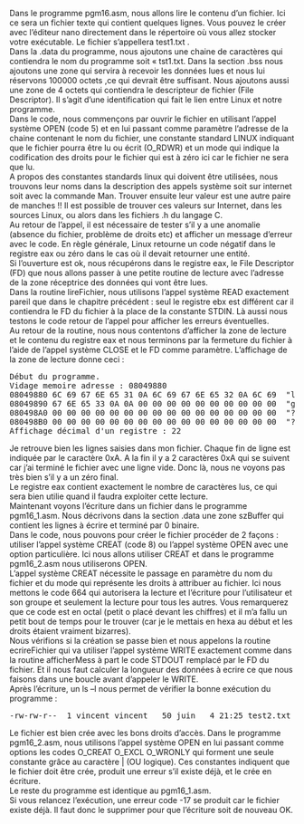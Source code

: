 Dans le programme pgm16.asm, nous allons lire le contenu d’un fichier. Ici ce sera un fichier texte qui contient quelques lignes. Vous pouvez le créer avec l’éditeur nano directement dans le répertoire où vous allez stocker votre exécutable. Le fichier s’appellera test1.txt . <br>
Dans la .data du programme, nous ajoutons une chaine de caractères qui contiendra le nom du programme soit « tst1.txt. Dans la section .bss nous ajoutons une zone qui servira à recevoir les données lues et nous lui réservons 100000 octets ,ce qui devrait être suffisant. Nous ajoutons aussi une zone de 4 octets qui contiendra le descripteur de fichier (File Descriptor). Il s’agit d’une identification qui fait le lien entre Linux et notre programme.<br>
Dans le code, nous commençons par ouvrir le fichier en utilisant l’appel système OPEN (code 5) et en lui passant comme paramètre l’adresse de la chaine contenant le nom du fichier, une constante standard LINUX indiquant que le fichier pourra être lu ou écrit (O_RDWR) et un mode qui indique la codification des droits pour le fichier qui est à zéro ici car le fichier ne sera que lu.<br>
A propos des constantes standards linux qui doivent être utilisées, nous trouvons leur noms dans la description des appels système soit sur internet soit avec la commande Man. Trouver ensuite leur valeur est une autre paire de manches !! Il est possible de trouver ces valeurs sur Internet, dans les sources Linux, ou alors dans les fichiers .h du langage C. <br>
Au retour de l’appel, il est nécessaire de tester s’il y a une anomalie (absence du fichier, problème de droits etc) et afficher un message d’erreur avec le code. En règle générale, Linux retourne un code négatif dans le registre eax ou zéro dans le cas où il devait retourner une entité. <br>
Si l’ouverture est ok, nous récupérons dans le registre eax, le File Descriptor (FD) que nous allons passer à une petite routine de lecture avec l’adresse de la zone réceptrice des données qui vont être lues.<br>
Dans la routine lireFichier, nous utilisons l’appel système READ exactement pareil que dans le chapitre précédent : seul le registre ebx est différent car il contiendra le FD du fichier à la place de la constante STDIN. Là aussi nous testons le code retour de l’appel pour afficher les erreurs éventuelles. <br>
Au retour de la routine, nous nous contentons d’afficher la zone de lecture et le contenu du registre eax et nous terminons par la fermeture du fichier à l’aide de l’appel système CLOSE et le FD comme paramètre.
L’affichage de la zone de lecture donne ceci :
<pre>
Début du programme.
Vidage memoire adresse : 08049880
08049880 6C 69 67 6E 65 31 0A 6C 69 67 6E 65 32 0A 6C 69  "ligne1?ligne2?li"
08049890 67 6E 65 33 0A 0A 00 00 00 00 00 00 00 00 00 00  "gne3????????????"
080498A0 00 00 00 00 00 00 00 00 00 00 00 00 00 00 00 00  "????????????????"
080498B0 00 00 00 00 00 00 00 00 00 00 00 00 00 00 00 00  "????????????????"
Affichage décimal d'un registre : 22
</pre>
Je retrouve bien les lignes saisies dans mon fichier. Chaque fin de ligne est indiquée par le caractère 0xA. A la fin il y a 2 caractères 0xA qui se suivent car j’ai terminé le fichier avec une ligne vide. Donc là, nous ne voyons pas très bien s’il y a un zéro final.<br>
Le registre eax contient exactement le nombre de caractères lus, ce qui sera bien utilie quand il faudra exploiter cette lecture. <br>
Maintenant voyons l’écriture dans un fichier dans le programme pgm16_1.asm. Nous décrivons dans la section .data une zone szBuffer qui contient les lignes à écrire et terminé par 0 binaire. <br>
Dans le code, nous pouvons pour créer le fichier procéder de 2 façons : utiliser l’appel système CREAT (code 8) ou l’appel système OPEN avec une option particulière. Ici nous allons utiliser CREAT et dans le programme pgm16_2.asm nous utiliserons OPEN.<br>
L’appel système CREAT nécessite le passage en paramètre du nom du fichier et du mode qui représente les droits à attribuer au fichier. Ici nous mettons le code 664 qui autorisera la lecture et l’écriture pour l’utilisateur et son groupe et seulement la lecture pour tous les autres. Vous remarquerez que ce code est en octal (petit o placé devant les chiffres) et il m’a fallu un petit bout de temps pour le trouver (car je le mettais en hexa au début et les droits étaient vraiment bizarres).<br>
Nous vérifions si la création se passe bien et nous appelons la routine ecrireFichier qui va utiliser l’appel système WRITE exactement comme dans la routine afficherMess à part le code STDOUT remplacé par le FD du fichier. Et il nous faut calculer la longueur des données à ecrire ce que nous faisons dans une boucle avant d’appeler le WRITE.<br>
Après l’écriture, un ls –l nous permet de vérifier la bonne exécution du programme :
<pre>
-rw-rw-r--  1 vincent vincent   50 juin   4 21:25 test2.txt
</pre>
Le fichier est bien crée avec les bons droits d’accès.
Dans le programme pgm16_2.asm, nous utilisons l’appel système OPEN en lui passant comme options les codes O_CREAT O_EXCL O_WRONLY  qui forment une seule constante grâce au caractère | (OU logique). Ces constantes indiquent que le fichier doit être crée, produit une erreur s’il existe déjà, et le crée en écriture.<br>
Le reste du programme est identique au pgm16_1.asm.<br>
Si vous relancez l’exécution, une erreur code -17 se produit car le fichier existe déjà. Il faut donc le supprimer pour que l’écriture soit de nouveau OK. <br>
